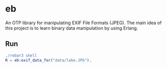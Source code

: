 eb
=====

An OTP library for manipulating EXIF File Formats (JPEG).  The main idea of this project is to learn binary data
manipulation by using Erlang.

Run
-----

  ```erlang
  ./rebar3 shell
  R = eb:exif_data_for("data/lake.JPG").
  ```